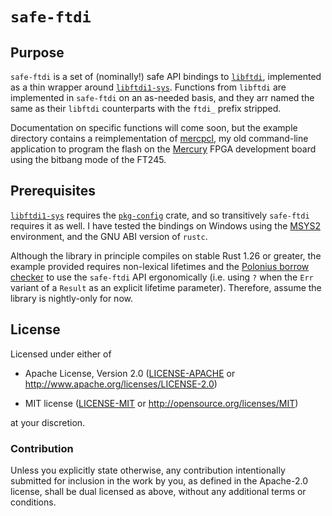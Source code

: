 # `safe-ftdi`

## Purpose

`safe-ftdi` is a set of (nominally!) safe API bindings to
[`libftdi`](https://www.intra2net.com/en/developer/libftdi/), implemented
as a thin wrapper around
[`libftdi1-sys`](https://github.com/tanriol/libftdi1-sys). Functions from
`libftdi` are implemented in `safe-ftdi` on an as-needed basis, and they
arr named the same as their `libftdi` counterparts with the `ftdi_` prefix
stripped.

Documentation on specific functions will come soon, but the example
directory contains a reimplementation of
[mercpcl](https://github.com/cr1901/mercpcl), my old command-line
application to program the flash on the
[Mercury](https://www.micro-nova.com/mercury/)
FPGA development board using the bitbang mode of the FT245.

## Prerequisites

[`libftdi1-sys`](https://github.com/tanriol/libftdi1-sys) requires the
[`pkg-config`](https://crates.io/crates/pkg-config) crate, and so
transitively `safe-ftdi` requires it as well. I have tested the bindings
on Windows using the [MSYS2](https://www.msys2.org) environment, and
the GNU ABI version of `rustc`.

Although the library in principle compiles on stable Rust 1.26 or greater,
the example provided requires non-lexical lifetimes and the
[Polonius borrow checker](https://github.com/rust-lang-nursery/polonius)
to use the `safe-ftdi` API ergonomically (i.e. using `?` when the `Err` variant
of a `Result` as an explicit lifetime parameter). Therefore, assume the library
is nightly-only for now.

## License

Licensed under either of

* Apache License, Version 2.0 ([LICENSE-APACHE](LICENSE-APACHE) or
  http://www.apache.org/licenses/LICENSE-2.0)

* MIT license ([LICENSE-MIT](LICENSE-MIT) or
  http://opensource.org/licenses/MIT)

at your discretion.

### Contribution

Unless you explicitly state otherwise, any contribution intentionally
submitted for inclusion in the work by you, as defined in the Apache-2.0
license, shall be dual licensed as above, without any additional terms or
conditions.
